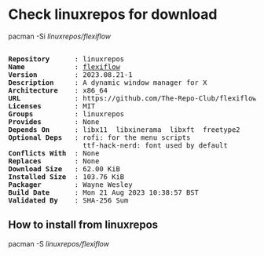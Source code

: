 # Check linuxrepos for download

pacman -Si *linuxrepos/flexiflow*

<div class="highlight"><pre class="highlight"><text>
<b>Repository</b>      : linuxrepos
<b>Name</b>            : <a href="../../x86_64/flexiflow-2023.08.21-1-x86_64.pkg.tar.zst">flexiflow</a>
<b>Version</b>         : 2023.08.21-1
<b>Description</b>     : A dynamic window manager for X
<b>Architecture</b>    : x86_64
<b>URL</b>             : https://github.com/The-Repo-Club/flexiflow
<b>Licenses</b>        : MIT
<b>Groups</b>          : linuxrepos
<b>Provides</b>        : None
<b>Depends On</b>      : libx11  libxinerama  libxft  freetype2
<b>Optional Deps</b>   : rofi: for the menu scripts
                  ttf-hack-nerd: font used by default
<b>Conflicts With</b>  : None
<b>Replaces</b>        : None
<b>Download Size</b>   : 62.00 KiB
<b>Installed Size</b>  : 103.76 KiB
<b>Packager</b>        : Wayne Wesley <wayne6324@gmail.com>
<b>Build Date</b>      : Mon 21 Aug 2023 10:38:57 BST
<b>Validated By</b>    : SHA-256 Sum
</text></pre></div>

## How to install from linuxrepos

pacman -S *linuxrepos/flexiflow*
